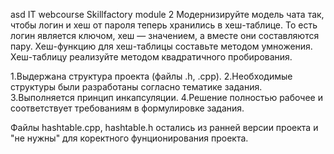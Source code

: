 asd IT webcourse Skillfactory module 2
Модернизируйте модель чата так, чтобы логин и хеш от пароля теперь хранились в хеш-таблице. То есть логин является ключом, хеш — значением, а вместе они составляются пару. 
Хеш-функцию для хеш-таблицы составьте методом умножения. Хеш-таблицу реализуйте методом квадратичного пробирования.

1.Выдержана структура проекта (файлы .h, .cpp).
2.Необходимые структуры были разработаны согласно тематике задания.
3.Выполняется принцип инкапсуляции.
4.Решение полностью рабочее и соответствует требованиям в формулировке задания.

Файлы hashtable.cpp, hashtable.h остались из ранней версии проекта и "не нужны" для коректного фунционирования проекта.
